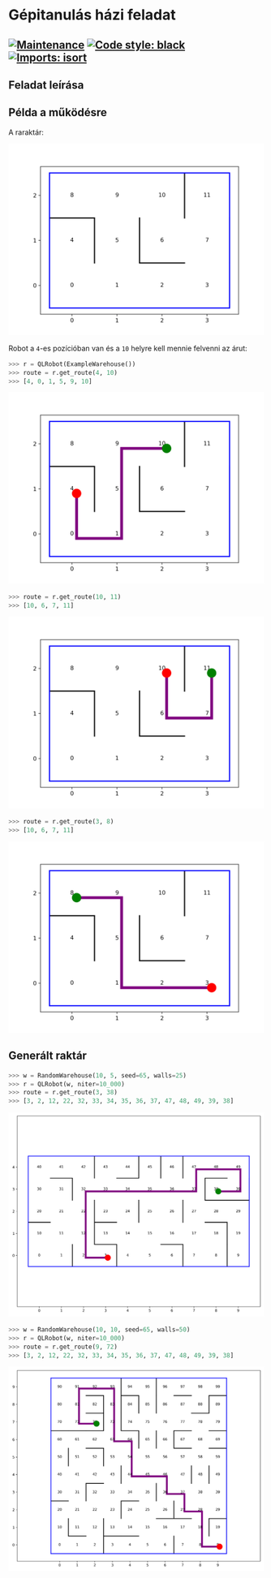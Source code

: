 # Gépitanulás házi feladat

[![Maintenance](https://img.shields.io/badge/Maintained%3F-yes-green.svg)](https://GitHub.com/Naereen/StrapDown.js/graphs/commit-activity)
[![Code style: black](https://img.shields.io/badge/code%20style-black-000000.svg)](https://github.com/psf/black)
[![Imports: isort](https://img.shields.io/badge/%20imports-isort-%231674b1?style=flat&labelColor=ef8336)](https://pycqa.github.io/isort/)
---

## Feladat leírása

## Példa a működésre

A raraktár:

![](media/example_warehouse.png)

Robot a `4`-es pozícióban van és a `10` helyre kell mennie felvenni az árut:
```python
>>> r = QLRobot(ExampleWarehouse())
>>> route = r.get_route(4, 10)
>>> [4, 0, 1, 5, 9, 10]
```

![](media/example_route.png)

```python
>>> route = r.get_route(10, 11)
>>> [10, 6, 7, 11]
```

![](media/example_route2.png)


```python
>>> route = r.get_route(3, 8)
>>> [10, 6, 7, 11]
```

![](media/example_route3.png)

## Generált raktár

```python
>>> w = RandomWarehouse(10, 5, seed=65, walls=25)
>>> r = QLRobot(w, niter=10_000)
>>> route = r.get_route(3, 38)
>>> [3, 2, 12, 22, 32, 33, 34, 35, 36, 37, 47, 48, 49, 39, 38]
```

![](media/example_route4.png)

```python
>>> w = RandomWarehouse(10, 10, seed=65, walls=50)
>>> r = QLRobot(w, niter=10_000)
>>> route = r.get_route(9, 72)
>>> [3, 2, 12, 22, 32, 33, 34, 35, 36, 37, 47, 48, 49, 39, 38]
```

![](media/example_route5.png)
